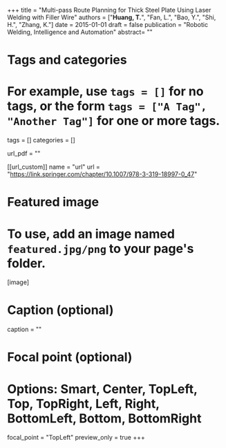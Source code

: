 +++
title = "Multi-pass Route Planning for Thick Steel Plate Using Laser Welding with Filler Wire"
authors = ["**Huang, T.**", "Fan, L.", "Bao, Y.", "Shi, H.", "Zhang, K."]
date = 2015-01-01
draft = false
publication = "Robotic Welding, Intelligence and Automation"
abstract= ""

# Tags and categories
# For example, use `tags = []` for no tags, or the form `tags = ["A Tag", "Another Tag"]` for one or more tags.
tags = []
categories = []

url_pdf = ""

[[url_custom]]
  name = "url"
  url  = "https://link.springer.com/chapter/10.1007/978-3-319-18997-0_47"

# Featured image
# To use, add an image named `featured.jpg/png` to your page's folder. 
[image]
  # Caption (optional)
  caption = ""

  # Focal point (optional)
  # Options: Smart, Center, TopLeft, Top, TopRight, Left, Right, BottomLeft, Bottom, BottomRight
  focal_point = "TopLeft"
  preview_only = true
+++

